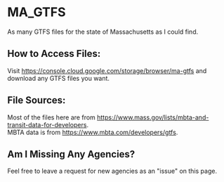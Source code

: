 # MA_GTFS
As many GTFS files for the state of Massachusetts as I could find.
## How to Access Files:
Visit https://console.cloud.google.com/storage/browser/ma-gtfs and download any GTFS files you want.
## File Sources:
Most of the files here are from https://www.mass.gov/lists/mbta-and-transit-data-for-developers.  
MBTA data is from https://www.mbta.com/developers/gtfs.
## Am I Missing Any Agencies?
Feel free to leave a request for new agencies as an "issue" on this page.
